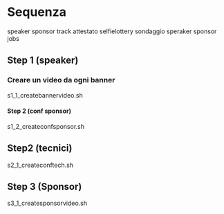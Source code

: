 # Sequenza

speaker
sponsor
track
attestato
selfielottery
sondaggio
speraker
sponsor
jobs


## Step 1 (speaker)

### Creare un video da ogni banner

s1_1_createbannervideo.sh


#### Step 2 (conf sponsor)

s1_2_createconfsponsor.sh

## Step2 (tecnici)

s2_1_createconftech.sh

## Step 3 (Sponsor)

s3_1_createsponsorvideo.sh





